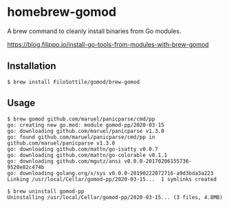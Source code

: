 # homebrew-gomod

A brew command to cleanly install binaries from Go modules.

https://blog.filippo.io/install-go-tools-from-modules-with-brew-gomod

## Installation

```
$ brew install FiloSottile/gomod/brew-gomod
```

## Usage

```
$ brew gomod github.com/maruel/panicparse/cmd/pp
go: creating new go.mod: module gomod-pp/2020-03-15
go: downloading github.com/maruel/panicparse v1.3.0
go: found github.com/maruel/panicparse/cmd/pp in github.com/maruel/panicparse v1.3.0
go: downloading github.com/mattn/go-isatty v0.0.7
go: downloading github.com/mattn/go-colorable v0.1.1
go: downloading github.com/mgutz/ansi v0.0.0-20170206155736-9520e82c474b
go: downloading golang.org/x/sys v0.0.0-20190222072716-a9d3bda3a223
Linking /usr/local/Cellar/gomod-pp/2020-03-15...  1 symlinks created

$ brew uninstall gomod-pp
Uninstalling /usr/local/Cellar/gomod-pp/2020-03-15... (3 files, 4.8MB)
```
